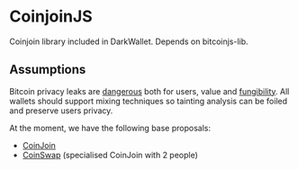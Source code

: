 CoinjoinJS
==========

Coinjoin library included in DarkWallet. Depends on bitcoinjs-lib.

Assumptions
-----------

Bitcoin privacy leaks are [dangerous](https://bitcointalk.org/index.php?topic=334316.msg3588908#msg3588908) both for users, value and [fungibility](https://bitcointalk.org/index.php?topic=333882.0). All wallets should support mixing techniques so tainting analysis can be foiled and preserve users privacy.

At the moment, we have the following base proposals:

* [CoinJoin](https://bitcointalk.org/index.php?topic=279249.0)
* [CoinSwap](https://bitcointalk.org/index.php?topic=321228.0) (specialised CoinJoin with 2 people)

